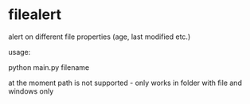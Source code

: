 # filealert
alert on different file properties (age, last modified etc.)

usage:

python main.py filename

at the moment path is not supported - only works in folder with file
and windows only
